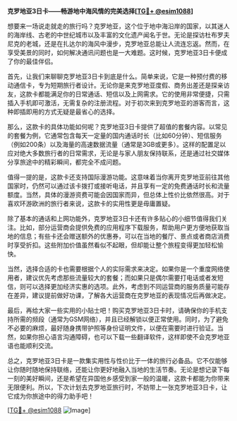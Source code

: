 **克罗地亚3日卡——畅游地中海风情的完美选择[[TG💪+ @esim1088](https://t.me/s/esim1088)]**

想要来一场说走就走的旅行吗？克罗地亚，这个位于地中海沿岸的国家，以其迷人的海岸线、古老的中世纪城市以及丰富的文化遗产闻名于世。无论是探访杜布罗夫尼克的老城，还是在扎达尔的海风中漫步，克罗地亚总能让人流连忘返。然而，在享受美景的同时，如何解决通讯问题也是一大难题。这时候，克罗地亚3日卡便成了你的最佳伴侣。

首先，让我们来聊聊克罗地亚3日卡到底是什么。简单来说，它是一种预付费的移动通信卡，专为短期旅行者设计。无论你是来克罗地亚度假、商务出差还是探亲访友，这款卡都能满足你的日常通话、短信以及上网需求。它的使用非常便捷，只需插入手机即可激活，无需复杂的注册流程。对于初次来到克罗地亚的游客而言，这种即插即用的方式无疑是最省心的选择。

那么，这款卡的具体功能如何呢？克罗地亚3日卡提供了超值的套餐内容。以常见的套餐为例，它通常包含每天一定量的国内通话时长（比如60分钟）、短信服务（例如200条）以及海量的高速数据流量（通常是3GB或更多）。这样的配置足以应对绝大多数旅行者的日常需求，无论是与家人朋友保持联系，还是通过社交媒体分享旅途中的精彩瞬间，都完全不成问题。

值得一提的是，这款卡还支持国际漫游功能。这意味着当你离开克罗地亚前往其他国家时，仍然可以通过该卡拨打或接听电话，并且享有一定的免费通话时长和流量额度。当然，具体的漫游资费可能会因国家而异，但总体上性价比依然很高。对于喜欢环游欧洲的旅行者来说，这款卡的实用性更是毋庸置疑。

除了基本的通话和上网功能外，克罗地亚3日卡还有许多贴心的小细节值得我们关注。比如，部分运营商会提供免费的应用程序下载服务，帮助用户更方便地获取当地的信息；有些卡还会赠送额外的优惠券，可以在当地的餐厅、景点或者商店消费时享受折扣。这些附加价值虽然看似不起眼，但却能让整个旅程变得更加轻松愉快。

当然，选择合适的卡也需要根据个人的实际需求来决定。如果你是一个重度网络使用者，建议优先考虑那些流量较大的套餐；而如果只是偶尔需要打电话或者发短信，则可以选择更加经济实惠的选项。此外，考虑到不同运营商的服务质量可能存在差异，建议提前做好功课，了解各大运营商在克罗地亚的表现情况后再做决定。

最后，再给大家一些实用的小贴士吧！购买克罗地亚3日卡时，请确保你的手机支持所需的频段（通常为GSM网络），并且已经解锁以便正常使用。同时，为了避免不必要的麻烦，最好随身携带护照等身份证明文件，以便在需要时进行验证。当然，如果你担心语言沟通障碍，也可以下载一些翻译软件，这样即使不会克罗地亚语也能顺利交流。

总之，克罗地亚3日卡是一款集实用性与性价比于一体的旅行必备品。它不仅能够让你随时随地保持联络，还能让你更好地融入当地的生活节奏。无论是想记录下每一刻的美好瞬间，还是希望在异国他乡感受到家一般的温暖，这款卡都能为你带来无限便利。所以，下次计划去克罗地亚旅行时，不妨带上一张克罗地亚3日卡，让它成为你旅途中的得力助手吧！

[[TG💪+ @esim1088](https://t.me/s/esim1088) ![Image](https://i.postimg.cc/4NQfJmqS/Snipaste-2025-05-13-00-14-12.png)]